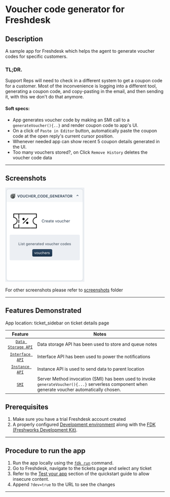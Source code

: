 # Voucher code generator for Freshdesk

## Description
A sample app for Freshdesk which helps the agent to generate voucher codes for specific customers.
### TL;DR.
Support Reps will need to check in a different system to get a coupon code for a customer. Most of the inconvenience is logging into a different tool, generating a coupon code, and copy-pasting in the email, and then sending it, with this we don't do that anymore.   
#### Soft specs:
- App generates voucher code by making an SMI call to a `generateVoucher(){..}`  and render coupon code to app's UI.
- On a click of `Paste in Editor` button, automatically paste the coupon code at the open reply's current cursor position.
- Whenever needed app can show recent 5 coupon details generated in the UI.
- Too many vouchers stored?, on Click `Remove History` deletes the voucher code data
***

## Screenshots


<img src="./screenshots/app_face.png" hight="200px" width="250px">

For other screenshots please refer to [screenshots](./screenshots) folder
***

## Features Demonstrated

App location: ticket_sidebar on ticket details page

| Feature | Notes |
| :---: | --- |
| [`Data Storage API`](https://developers.freshdesk.com/v2/docs/data-storage/) | Data storage API has been used to store and queue notes |
|[`Interface API`](https://developers.freshchat.com/v2/docs/interface-method/) | Interface API has been used to power the notifications |
| [`Instance API`](https://developers.freshdesk.com/v2/docs/instance-api/) | Instance API is used to send data to parent location |
| [`SMI`](https://developers.freshdesk.com/v2/docs/server-method-invocation/) | Server Method invocation (SMI) has been used to invoke `generateVoucher(){...}` serverless component when generate voucher automatically chosen.


## Prerequisites

1. Make sure you have a trial Freshdesk account created
2. A properly configured [Development environment](https://developers.freshdesk.com/v2/docs/quick-start/) along with the [FDK (Freshworks Development Kit)](https://developers.freshdesk.com/v2/docs/freshworks-cli/).

***

## Procedure to run the app

1. Run the app locally using the [`fdk run`](https://developers.freshdesk.com/v2/docs/freshworks-cli/#run) command.
2. Go to Freshdesk, navigate to the tickets page and select any ticket
3. Refer to the [Test your app](https://developers.freshdesk.com/v2/docs/quick-start/#test_your_app) section of the quickstart guide to allow insecure content.
4. Append `?dev=true` to the URL to see the changes

***
